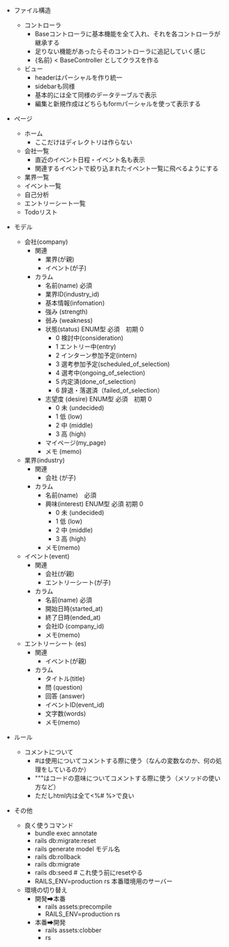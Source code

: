 * ファイル構造
    * コントローラ
        * Baseコントローラに基本機能を全て入れ、それを各コントローラが継承する
        * 足りない機能があったらそのコントローラに追記していく感じ
        * {名前} < BaseController としてクラスを作る
    * ビュー
        * headerはパーシャルを作り統一
        * sidebarも同様
        * 基本的には全て同様のデータテーブルで表示
        * 編集と新規作成はどちらもformパーシャルを使って表示する

* ページ
    * ホーム
        * ここだけはディレクトリは作らない
    * 会社一覧
        * 直近のイベント日程・イベント名も表示
        * 関連するイベントで絞り込まれたイベント一覧に飛べるようにする
    * 業界一覧
    * イベント一覧
    * 自己分析
    * エントリーシート一覧
    * Todoリスト

* モデル
    * 会社(company)
        * 関連
            * 業界(が親)
            * イベント(が子)
        * カラム
            * 名前(name) 必須 
            * 業界ID(industry_id)
            * 基本情報(infomation)
            * 強み (strength)
            * 弱み (weakness)
            * 状態(status) ENUM型 必須　初期 0
                * 0 検討中(consideration)
                * 1 エントリー中(entry)
                * 2 インターン参加予定(intern)
                * 3 選考参加予定(scheduled_of_selection)
                * 4 選考中(ongoing_of_selection)
                * 5 内定済(done_of_selection)
                * 6 辞退・落選済（failed_of_selection）
            * 志望度 (desire) ENUM型 必須　初期 0
                * 0 未 (undecided)
                * 1 低 (low)
                * 2 中 (middle)
                * 3 高 (high)
            * マイページ(my_page)
            * メモ (memo)
    * 業界(industry)
        * 関連
            * 会社 (が子)
        * カラム
            * 名前(name)　必須
            * 興味(interest) ENUM型 必須 初期 0
                * 0 未 (undecided)
                * 1 低 (low)
                * 2 中 (middle)
                * 3 高 (high)
            * メモ(memo)
    * イベント(event)
        * 関連
            * 会社(が親)
            * エントリーシート(が子)
        * カラム
            * 名前(name) 必須
            * 開始日時(started_at)
            * 終了日時(ended_at)
            * 会社ID (company_id)
            * メモ(memo)
    * エントリーシート (es)
        * 関連
            * イベント(が親)
        * カラム
            * タイトル(title) 
            * 問 (question) 
            * 回答 (answer)
            * イベントID(event_id)
            * 文字数(words)
            * メモ(memo)

* ルール
    * コメントについて
        * #は使用についてコメントする際に使う（なんの変数なのか、何の処理をしているのか）
        * """はコードの意味についてコメントする際に使う（メソッドの使い方など）
        * ただしhtml内は全て<%#  %>で良い
* その他
    * 良く使うコマンド
        * bundle exec annotate
        * rails db:migrate:reset
        * rails generate model モデル名
        * rails db:rollback
        * rails db:migrate
        * rails db:seed # これ使う前にresetやる
        * RAILS_ENV=production rs 本番環境用のサーバー
    * 環境の切り替え
        * 開発➡本番
            * rails assets:precompile
            * RAILS_ENV=production rs
        * 本番➡開発
            * rails assets:clobber
            * rs


